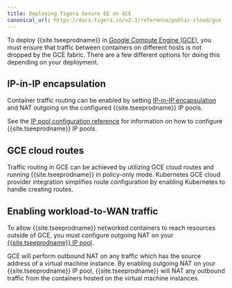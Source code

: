 ```yaml
---
title: Deploying Tigera Secure EE on GCE
canonical_url: https://docs.tigera.io/v2.3/reference/public-cloud/gce
---
```


To deploy {{site.tseeprodname}} in [Google Compute Engine (GCE)][GCE], you must ensure
that traffic between containers on different hosts is not dropped by the GCE
fabric. There are a few different options for doing this depending on your
deployment.

## IP-in-IP encapsulation

Container traffic routing can be enabled by setting [IP-in-IP encapsulation][IPIP]
and NAT outgoing on the configured {{site.tseeprodname}} IP pools.

See the [IP pool configuration reference][IPPool]
for information on how to configure {{site.tseeprodname}} IP pools.

## GCE cloud routes

Traffic routing in GCE can be achieved by utilizing GCE cloud routes and
running {{site.tseeprodname}} in policy-only mode.  Kubernetes GCE cloud provider integration
simplifies route configuration by enabling Kubernetes to handle creating
routes.

## Enabling workload-to-WAN traffic

To allow {{site.tseeprodname}} networked containers to reach resources outside of GCE,
you must configure outgoing NAT on your [{{site.tseeprodname}} IP pool][IPPool].

GCE will perform outbound NAT on any traffic which has the source address of a virtual
machine instance.  By enabling outgoing NAT on your {{site.tseeprodname}} IP pool, {{site.tseeprodname}} will
NAT any outbound traffic from the containers hosted on the virtual machine instances.

[IPIP]: {{site.url}}/{{page.version}}/networking/ip-in-ip
[IPPool]: {{site.url}}/{{page.version}}/reference/calicoctl/resources/ippool
[GCE]: https://cloud.google.com/compute/
